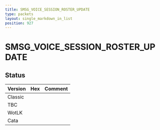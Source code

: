 ```yaml
---
title: SMSG_VOICE_SESSION_ROSTER_UPDATE
type: packets
layout: single_markdown_in_list
position: 927
---
```


# SMSG_VOICE_SESSION_ROSTER_UPDATE

## Status

Version | Hex | Comment
---------- | ---------- | ---------- 
Classic |  |  
TBC |  |  
WotLK |  |  
Cata |  |  
